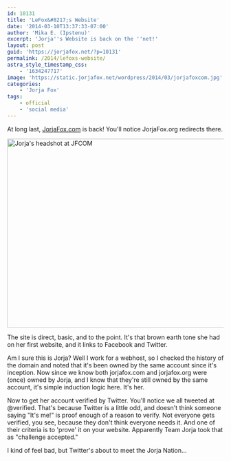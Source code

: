 ```yaml
---
id: 10131
title: 'LeFox&#8217;s Website'
date: '2014-03-10T13:37:33-07:00'
author: 'Mika E. (Ipstenu)'
excerpt: 'Jorja''s Website is back on the ''net!'
layout: post
guid: 'https://jorjafox.net/?p=10131'
permalink: /2014/lefoxs-website/
astra_style_timestamp_css:
    - '1634247717'
image: 'https://static.jorjafox.net/wordpress/2014/03/jorjafoxcom.jpg'
categories:
    - 'Jorja Fox'
tags:
    - official
    - 'social media'
---
```


At long last, <a href="http://jorjafox.com">JorjaFox.com</a> is back! You'll notice JorjaFox.org redirects there.

<a href="http://www.jorjafox.com/"><img class="aligncenter size-large wp-image-10132" alt="Jorja's headshot at JFCOM" src="//static.jorjafox.net/wordpress/2014/03/jorjafoxcom.jpg" width="600" height="439" /></a>

The site is direct, basic, and to the point. It's that brown earth tone she had on her first website, and it links to Facebook and Twitter.

Am I sure this is Jorja? Well I work for a webhost, so I checked the history of the domain and noted that it's been owned by the same account since it's inception. Now since we know both jorjafox.com and jorjafox.org were (once) owned by Jorja, and I know that they're still owned by the same account, it's simple induction logic here. It's her.

Now to get her account verified by Twitter. You'll notice we all tweeted at @verified. That's because Twitter is a little odd, and doesn't think someone saying "It's me!" is proof enough of a reason to verify. Not everyone gets verified, you see, because they don't think everyone needs it. And one of their criteria is to 'prove' it on your website. Apparently Team Jorja took that as "challenge accepted."

I kind of feel bad, but Twitter's about to meet the Jorja Nation...